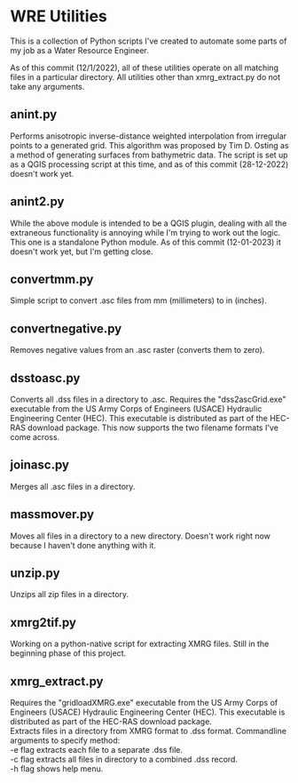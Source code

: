 # WRE Utilities

This is a collection of Python scripts I've created to automate some parts of my job as a Water Resource Engineer.

As of this commit (12/1/2022), all of these utilities operate on all matching files in a particular directory.
All utilities other than xmrg_extract.py do not take any arguments.

## anint.py
Performs anisotropic inverse-distance weighted interpolation from irregular points to a generated grid. This
algorithm was proposed by Tim D. Osting as a method of generating surfaces from bathymetric data. The script
is set up as a QGIS processing script at this time, and as of this commit (28-12-2022) doesn't work yet.

## anint2.py
While the above module is intended to be a QGIS plugin, dealing with all the extraneous functionality is
annoying while I'm trying to work out the logic. This one is a standalone Python module. As of this commit
(12-01-2023) it doesn't work yet, but I'm getting close.

## convertmm.py
Simple script to convert .asc files from mm (millimeters) to in (inches).

## convertnegative.py
Removes negative values from an .asc raster (converts them to zero).

## dsstoasc.py
Converts all .dss files in a directory to .asc. Requires the "dss2ascGrid.exe" executable from the US Army Corps
of Engineers (USACE) Hydraulic Engineering Center (HEC). This executable is distributed as part of the HEC-RAS
download package. This now supports the two filename formats I've come across.

## joinasc.py
Merges all .asc files in a directory.

## massmover.py
Moves all files in a directory to a new directory. Doesn't work right now because I haven't done anything with
it.

## unzip.py
Unzips all zip files in a directory.

## xmrg2tif.py
Working on a python-native script for extracting XMRG files. Still in the beginning phase of this project.

## xmrg_extract.py
Requires the "gridloadXMRG.exe" executable from the US Army Corps of Engineers (USACE) Hydraulic Engineering
Center (HEC). This executable is distributed as part of the HEC-RAS download package.<br/>
Extracts files in a directory from XMRG format to .dss format. Commandline arguments to specify method:<br/>
    -e flag extracts each file to a separate .dss file.<br/>
    -c flag extracts all files in directory to a combined .dss record.<br/>
    -h flag shows help menu.
